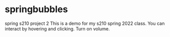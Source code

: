 # springbubbles
spring s210 project 2
This is a demo for my s210 spring 2022 class. You can interact by hovering and clicking. Turn on volume. 
